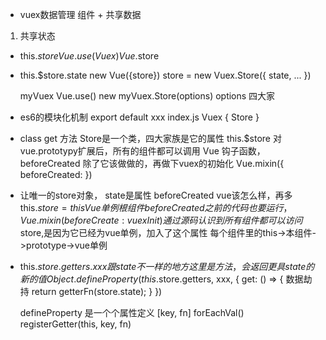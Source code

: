 - vuex数据管理
组件 + 共享数据
1. 共享状态
- this.$store
 Vue.use(Vuex) Vue.$store
- this.$store.state
  new Vue({store})
  store = new Vuex.Store({
    state,
    ...
  })

  myVuex  Vue.use()
  new  myVuex.Store(options)
  options 四大家

- es6的模块化机制
  export default xxx
  index.js Vuex { Store }

- class get 方法
  Store是一个类，四大家族是它的属性
  this.$store 对vue.prototypy扩展后，所有的组件都可以调用
   Vue 钩子函数， beforeCreated 除了它该做做的，再做下vuex的初始化
   Vue.mixin({
     beforeCreated: 
   })
- 让唯一的store对象， state是属性
  beforeCreated vue该怎么样，再多this.$store =
  this Vue单例 根组件
  beforeCreated 之前的代码也要运行，
  Vue.mixin({beforeCreate: vuexInit})
  通过源码 认识到 所有组件都可以访问$store,是因为它已经为vue单例，加入了这个属性
  每个组件里的this->本组件->prototype->vue单例

- this.$store.getters.xxx
  跟state不一样的地方 这里是方法，会返回更具state的新的值
  Object.defineProperty (this.$store.getters, xxx, {
    get: () => {
      数据劫持
      return getterFn(store.state);
    }
  })

  defineProperty 是一个个属性定义
  [key, fn]
  forEachVal()
  registerGetter(this, key, fn)